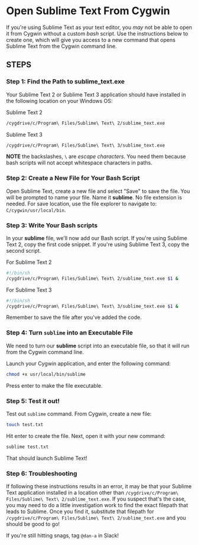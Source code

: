 # Open Sublime Text From Cygwin

If you're using Sublime Text as your text editor, you _may_ not be able to open it from Cygwin without a custom _bash_ script. Use the instructions below to create one, which will give you access to a new command that opens Sublime Text from the Cygwin command line.

## STEPS

### Step 1: Find the Path to sublime_text.exe
Your Sublime Text 2 or Sublime Text 3 application should have installed in the following location on your Windows OS:

Sublime Text 2  
```bash
/cygdrive/c/Program\ Files/Sublime\ Text\ 2/sublime_text.exe
```  

Sublime Text 3
```bash
/cygdrive/c/Program\ Files/Sublime\ Text\ 3/sublime_text.exe
```  

**NOTE** the backslashes, `\` are _escape characters_. You need them because bash scripts will not accept whitespace characters in paths.

### Step 2: Create a New File for Your Bash Script

Open Sublime Text, create a new file and select "Save" to save the file. You will be prompted to name your file. Name it **sublime**. No file extension is needed. For save location, use the file explorer to navigate to: `C/cygwin/usr/local/bin`.

### Step 3: Write Your Bash scripts

In your **sublime** file, we'll now add our Bash script. If you're using Sublime Text 2, copy the first code snippet. If you're using Sublime Text 3, copy the second script.  

For Sublime Text 2
```bash
#!/bin/sh
/cygdrive/c/Program\ Files/Sublime\ Text\ 2/sublime_text.exe $1 &
```

For Sublime Text 3
```bash
#!/bin/sh
/cygdrive/c/Program\ Files/Sublime\ Text\ 3/sublime_text.exe $1 &
```

Remember to save the file after you've added the code.

### Step 4: Turn `sublime` into an Executable File

We need to turn our **sublime** script into an executable file, so that it will run from the Cygwin command line.

Launch your Cygwin application, and enter the following command:

```bash
chmod +x usr/local/bin/sublime
```
Press enter to make the file executable.

### Step 5: Test it out!

Test out `sublime` command. From Cygwin, create a new file:

```bash
touch test.txt  
```

Hit enter to create the file. Next, open it with your new command:

```bash
sublime test.txt
```

That should launch Sublime Text!

### Step 6: Troubleshooting

If following these instructions results in an error, it may be that your Sublime Text application installed in a location other than `/cygdrive/c/Program\ Files/Sublime\ Text\ 2/sublime_text.exe`. If you suspect that's the case, you may need to do a little investigation work to find the exact filepath that leads to Sublime. Once you find it, substitute that filepath for `/cygdrive/c/Program\ Files/Sublime\ Text\ 2/sublime_text.exe` and you should be good to go!

If you're still hitting snags, tag `@dan-a` in Slack! 
